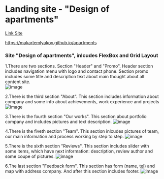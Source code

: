 # Landing site - "Design of apartments"

[Link Site](https://makartemlyakov.github.io/apartments/)

https://makartemlyakov.github.io/apartments

### Site "Design of apartments", inlcudes FlexBox and Grid Layout

1.There are two sections. Section "Header" and "Promo". Header section includes navigation menu with logo and contact phone. Section promo includes some title and description text about main thought about all content site.   
![image](https://user-images.githubusercontent.com/26566737/189490052-9c8c942c-fe6e-4e2d-a20a-bd54def248c5.png)

2.There is the third section "About". This section includes information about company and some info about achievements, work experience and projects
![image](https://user-images.githubusercontent.com/26566737/189490071-633d0243-04cb-43fb-b9ca-1f75bc9d531a.png)

3.There is the fourth section "Our works". This section about portfolio company and includes pictures and text description.
![image](https://user-images.githubusercontent.com/26566737/189490085-eed8917e-eb67-4228-b8c2-3d26e6dbc5fd.png)

4.There is the fiveth section "Team". This section inlcudes pictures of team, our main information and process working by step to step.
![image](https://user-images.githubusercontent.com/26566737/189490114-37c3ff3e-e84d-47d9-8d15-77c18bb699fe.png)

5.There is the sixth section "Reviews". This section includes slider with some items, which have next information: description, review author and some coupe of pictures.
![image](https://user-images.githubusercontent.com/26566737/189490181-d3cea671-eca7-4b6d-a351-164aea86a417.png)

6.The last section "Feedback form". This section has form (name, tel) and map with address company. And after this section includes footer.
![image](https://user-images.githubusercontent.com/26566737/189490143-edf9ffcb-12bf-437d-ba08-b71b477c0b4c.png)


